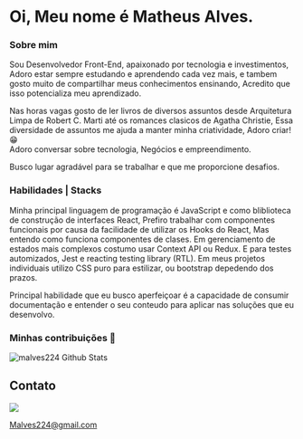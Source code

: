<h1>Oi, Meu nome é Matheus Alves.</h1>

<h3> Sobre mim </h3>
<p>
Sou Desenvolvedor Front-End, apaixonado por tecnologia e investimentos, Adoro estar sempre estudando e aprendendo cada vez mais, e tambem gosto muito de compartilhar meus conhecimentos ensinando, Acredito que isso potencializa meu aprendizado.
</p>
<p>
Nas horas vagas gosto de ler livros de diversos assuntos desde Arquitetura Limpa de Robert C. Marti até os romances clasicos de Agatha Christie,
Essa diversidade de assuntos me ajuda a manter minha criatividade, Adoro criar! &#128513
<br>
Adoro conversar sobre tecnologia, Negócios e empreendimento.
</p>
<p>
Busco lugar agradável para se trabalhar e que me proporcione desafios.
</p>
<h3> Habilidades | Stacks </h3>
<p>
Minha principal linguagem de programação é JavaScript e como bliblioteca de construção de interfaces React, Prefiro trabalhar com componentes funcionais por causa da facilidade de utilizar os Hooks do React, Mas entendo como funciona componentes de clases.
Em gerenciamento de estados mais complexos costumo usar Context API ou Redux.
E para testes automizados, Jest e reacting testing library (RTL).
Em meus projetos individuais utilizo CSS puro para estilizar, ou bootstrap depedendo dos prazos.
</p>
<p>
Principal habilidade que eu busco aperfeiçoar é a capacidade de consumir documentação e entender o seu conteudo para aplicar nas soluções que eu desenvolvo.
</p>
<h3> Minhas contribuições &#127922;
 </h3>

<img src="https://github-readme-stats.vercel.app/api?username=malves224&include_all_commits=true&count_private=true&show_icons=true&line_height=20&title_color=7A7ADB&icon_color=2234AE&text_color=D3D3D3&bg_color=0,000000,130F40" alt="malves224 Github Stats">

<h2> Contato </h2>
  <a href="https://www.linkedin.com/in/mthsalves//">
    <img src="https://img.shields.io/badge/LinkedIn-%230077B5.svg?&style=flat-square&logo=linkedin&logoColor=white">
  </a>

<a href = "mailto: Malves224@gmail.com">Malves224@gmail.com</a>
